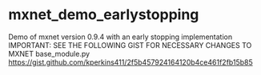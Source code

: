 # mxnet_demo_earlystopping
Demo of mxnet version 0.9.4 with an early stopping implementation <BR>
IMPORTANT: SEE THE FOLLOWING GIST FOR NECESSARY CHANGES TO MXNET base_module.py
https://gist.github.com/kperkins411/2f5b457924164120b4ce461f2fb15b85
